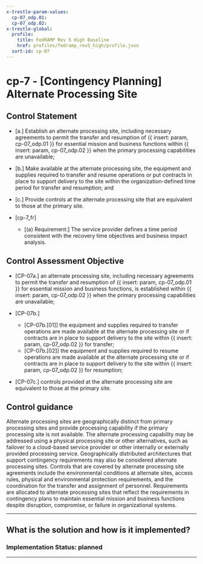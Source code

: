 ```yaml
---
x-trestle-param-values:
  cp-07_odp.01:
  cp-07_odp.02:
x-trestle-global:
  profile:
    title: FedRAMP Rev 5 High Baseline
    href: profiles/fedramp_rev5_high/profile.json
  sort-id: cp-07
---
```


# cp-7 - \[Contingency Planning\] Alternate Processing Site

## Control Statement

- \[a.\] Establish an alternate processing site, including necessary agreements to permit the transfer and resumption of {{ insert: param, cp-07_odp.01 }} for essential mission and business functions within {{ insert: param, cp-07_odp.02 }} when the primary processing capabilities are unavailable;

- \[b.\] Make available at the alternate processing site, the equipment and supplies required to transfer and resume operations or put contracts in place to support delivery to the site within the organization-defined time period for transfer and resumption; and

- \[c.\] Provide controls at the alternate processing site that are equivalent to those at the primary site.

- \[cp-7_fr\]

  - \[(a) Requirement:\] The service provider defines a time period consistent with the recovery time objectives and business impact analysis.

## Control Assessment Objective

- \[CP-07a.\] an alternate processing site, including necessary agreements to permit the transfer and resumption of {{ insert: param, cp-07_odp.01 }} for essential mission and business functions, is established within {{ insert: param, cp-07_odp.02 }} when the primary processing capabilities are unavailable;

- \[CP-07b.\]

  - \[CP-07b.[01]\] the equipment and supplies required to transfer operations are made available at the alternate processing site or if contracts are in place to support delivery to the site within {{ insert: param, cp-07_odp.02 }} for transfer;
  - \[CP-07b.[02]\] the equipment and supplies required to resume operations are made available at the alternate processing site or if contracts are in place to support delivery to the site within {{ insert: param, cp-07_odp.02 }} for resumption;

- \[CP-07c.\] controls provided at the alternate processing site are equivalent to those at the primary site.

## Control guidance

Alternate processing sites are geographically distinct from primary processing sites and provide processing capability if the primary processing site is not available. The alternate processing capability may be addressed using a physical processing site or other alternatives, such as failover to a cloud-based service provider or other internally or externally provided processing service. Geographically distributed architectures that support contingency requirements may also be considered alternate processing sites. Controls that are covered by alternate processing site agreements include the environmental conditions at alternate sites, access rules, physical and environmental protection requirements, and the coordination for the transfer and assignment of personnel. Requirements are allocated to alternate processing sites that reflect the requirements in contingency plans to maintain essential mission and business functions despite disruption, compromise, or failure in organizational systems.

______________________________________________________________________

## What is the solution and how is it implemented?

<!-- For implementation status enter one of: implemented, partial, planned, alternative, not-applicable -->

<!-- Note that the list of rules under ### Rules: is read-only and changes will not be captured after assembly to JSON -->
<!-- Add control implementation description here for control: cp-7 -->

### Implementation Status: planned

______________________________________________________________________
